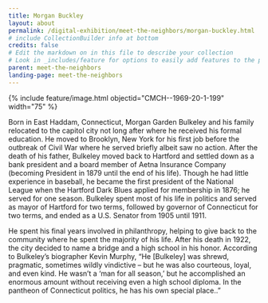 ```yaml
---
title: Morgan Buckley 
layout: about
permalink: /digital-exhibition/meet-the-neighbors/morgan-buckley.html
# include CollectionBuilder info at bottom
credits: false
# Edit the markdown on in this file to describe your collection
# Look in _includes/feature for options to easily add features to the page
parent: meet-the-neighbors
landing-page: meet-the-neighbors
---
```


{% include feature/image.html objectid="CMCH--1969-20-1-199" width="75" %}

Born in East Haddam, Connecticut, Morgan Garden Bulkeley and his family relocated to the capitol city not long after where he received his formal education. He moved to Brooklyn, New York for his first job before the outbreak of Civil War where he served briefly albeit saw no action. After the death of his father, Bulkeley moved back to Hartford and settled down as a bank president and a board member of Aetna Insurance Company (becoming President in 1879 until the end of his life). Though he had little experience in baseball, he became the first president of the National League when the Hartford Dark Blues applied for membership in 1876; he served for one season. Bulkeley spent most of his life in politics and served as mayor of Hartford for two terms, followed by governor of Connecticut for two terms, and ended as a U.S. Senator from 1905 until 1911. 

He spent his final years involved in philanthropy, helping to give back to the community where he spent the majority of his life. After his death in 1922, the city decided to name a bridge and a high school in his honor. According to Bulkeley’s biographer Kevin Murphy, “He [Bulkeley] was shrewd, pragmatic, sometimes wildly vindictive – but he was also courteous, loyal, and even kind. He wasn’t a ‘man for all season,’ but he accomplished an enormous amount without receiving even a high school diploma. In the pantheon of Connecticut politics, he has his own special place..” 
